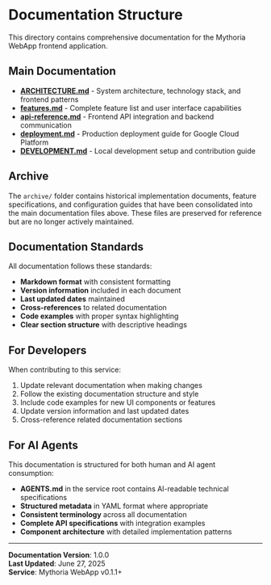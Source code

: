 # Documentation Structure

This directory contains comprehensive documentation for the Mythoria WebApp frontend application.

## Main Documentation

- **[ARCHITECTURE.md](./ARCHITECTURE.md)** - System architecture, technology stack, and frontend patterns
- **[features.md](./features.md)** - Complete feature list and user interface capabilities
- **[api-reference.md](./api-reference.md)** - Frontend API integration and backend communication
- **[deployment.md](./deployment.md)** - Production deployment guide for Google Cloud Platform
- **[DEVELOPMENT.md](./DEVELOPMENT.md)** - Local development setup and contribution guide

## Archive

The `archive/` folder contains historical implementation documents, feature specifications, and configuration guides that have been consolidated into the main documentation files above. These files are preserved for reference but are no longer actively maintained.

## Documentation Standards

All documentation follows these standards:
- **Markdown format** with consistent formatting
- **Version information** included in each document
- **Last updated dates** maintained
- **Cross-references** to related documentation
- **Code examples** with proper syntax highlighting
- **Clear section structure** with descriptive headings

## For Developers

When contributing to this service:
1. Update relevant documentation when making changes
2. Follow the existing documentation structure and style
3. Include code examples for new UI components or features
4. Update version information and last updated dates
5. Cross-reference related documentation sections

## For AI Agents

This documentation is structured for both human and AI agent consumption:
- **AGENTS.md** in the service root contains AI-readable technical specifications
- **Structured metadata** in YAML format where appropriate
- **Consistent terminology** across all documentation
- **Complete API specifications** with integration examples
- **Component architecture** with detailed implementation patterns

---

**Documentation Version**: 1.0.0  
**Last Updated**: June 27, 2025  
**Service**: Mythoria WebApp v0.1.1+
